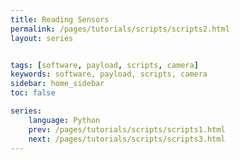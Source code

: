 ```yaml
---
title: Reading Sensors
permalink: /pages/tutorials/scripts/scripts2.html
layout: series


tags: [software, payload, scripts, camera]
keywords: software, payload, scripts, camera
sidebar: home_sidebar
toc: false

series:
    language: Python
    prev: /pages/tutorials/scripts/scripts1.html
    next: /pages/tutorials/scripts/scripts3.html
---
```


